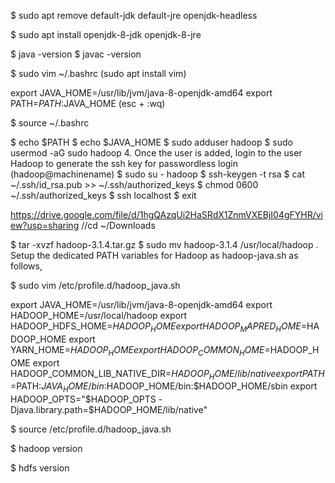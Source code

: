 $ sudo apt remove default-jdk default-jre openjdk-headless 

$ sudo apt install openjdk-8-jdk openjdk-8-jre 

$ java -version 
$ javac -version 

$ sudo vim ~/.bashrc (sudo apt install vim) 

export JAVA_HOME=/usr/lib/jvm/java-8-openjdk-amd64 
export PATH=$PATH:$JAVA_HOME (esc + :wq) 


$ source ~/.bashrc 


$ echo $PATH 
$ echo $JAVA_HOME 
$ sudo adduser hadoop 
$ sudo usermod -aG sudo hadoop 
4. Once the user is added, login to the user Hadoop to generate the ssh key for passwordless login (hadoop@machinename) 
$ sudo su - hadoop 
$ ssh-keygen -t rsa 
$ cat ~/.ssh/id_rsa.pub >> ~/.ssh/authorized_keys 
$ chmod 0600 ~/.ssh/authorized_keys 
$ ssh localhost
$ exit 

https://drive.google.com/file/d/1hgQAzqUi2HaSRdX1ZnmVXEBjI04gFYHR/view?usp=sharing
//cd ~/Downloads

$ tar -xvzf hadoop-3.1.4.tar.gz 
$ sudo mv hadoop-3.1.4 /usr/local/hadoop 
. Setup the dedicated PATH variables for Hadoop as hadoop-java.sh as follows, 

$ sudo vim /etc/profile.d/hadoop_java.sh 

export JAVA_HOME=/usr/lib/jvm/java-8-openjdk-amd64 
export HADOOP_HOME=/usr/local/hadoop 
export HADOOP_HDFS_HOME=$HADOOP_HOME 
export HADOOP_MAPRED_HOME=$HADOOP_HOME 
export YARN_HOME=$HADOOP_HOME 
export HADOOP_COMMON_HOME=$HADOOP_HOME 
export HADOOP_COMMON_LIB_NATIVE_DIR=$HADOOP_HOME/lib/native export PATH=$PATH:$JAVA_HOME/bin:$HADOOP_HOME/bin:$HADOOP_HOME/sbin export HADOOP_OPTS="$HADOOP_OPTS 
-Djava.library.path=$HADOOP_HOME/lib/native" 

$ source /etc/profile.d/hadoop_java.sh 

$ hadoop version 

$ hdfs version
